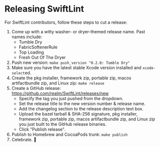 # Releasing SwiftLint

For SwiftLint contributors, follow these steps to cut a release:

1. Come up with a witty washer- or dryer-themed release name. Past names include:
    * Tumble Dry
    * FabricSoftenerRule
    * Top Loading
    * Fresh Out Of The Dryer
1. Push new version: `make push_version "0.2.0: Tumble Dry"`
1. Make sure you have the latest stable Xcode version installed and
  `xcode-select`ed.
1. Create the pkg installer, framework zip, portable zip,
   macos artifactbundle zip, and Linux zip:
   `make release`
1. Create a GitHub release: https://github.com/realm/SwiftLint/releases/new
    * Specify the tag you just pushed from the dropdown.
    * Set the release title to the new version number & release name.
    * Add the changelog section to the release description text box.
    * Upload the bazel tarball & SHA-256 signature, pkg installer,
      framework zip, portable zip, macos artifactbundle zip, and Linux zip
      you just built to the GitHub release binaries.
    * Click "Publish release".
1. Publish to Homebrew and CocoaPods trunk: `make publish`
1. Celebrate. :tada:
